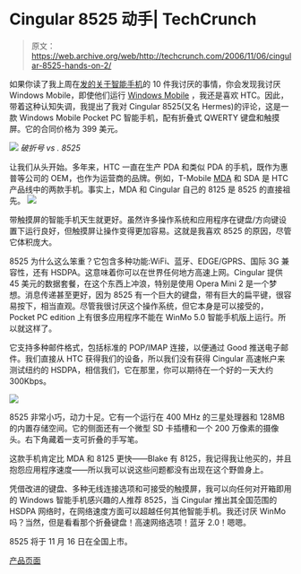 # Cingular 8525 动手| TechCrunch

> 原文：<https://web.archive.org/web/http://techcrunch.com/2006/11/06/cingular-8525-hands-on-2/>

如果你读了我上周在[发的关于智能手机](https://web.archive.org/web/20150912063621/http://crunchgear.com/2006/11/03/smartphones-now-10-things-i-hate-about-smartphones/)的 10 件我讨厌的事情，你会发现我讨厌 Windows Mobile，即使他们运行 [Windows Mobile](https://web.archive.org/web/20150912063621/http://crunchgear.com/2006/11/02/smartphones-now-windows-mobile-5/) ，我还是喜欢 HTC。因此，带着这种认知失调，我提出了我对 Cingular 8525(又名 Hermes)的评论，这是一款 Windows Mobile Pocket PC 智能手机，配有折叠式 QWERTY 键盘和触摸屏。它的合同价格为 399 美元。

![](img/b1debfa7ecb4657fb2c43a86161f2801.png)
*破折号 vs . 8525*

让我们从头开始。多年来，HTC 一直在生产 PDA 和类似 PDA 的手机，既作为惠普等公司的 OEM，也作为运营商的品牌。例如，T-Mobile [MDA](https://web.archive.org/web/20150912063621/http://www.t-mobile.com/shop/phones/Detail.aspx?device=8802ddeb-1ee4-477a-9608-d9cd1e2a903f) 和 SDA 是 HTC 产品线中的两款手机。事实上，MDA 和 Cingular 自己的 8125 是 8525 的直接祖先。
![](img/eeea8758ea7777711eb013976a2d06a4.png)

带触摸屏的智能手机天生就更好。虽然许多操作系统和应用程序在键盘/方向键设置下运行良好，但触摸屏让操作变得更加容易。这就是我喜欢 8525 的原因，尽管它体积庞大。

8525 为什么这么笨重？它包含多种功能:WiFi、蓝牙、EDGE/GPRS、国际 3G 兼容性，还有 HSDPA。这意味着你可以在世界任何地方高速上网。Cingular 提供 45 美元的数据套餐，在这个东西上冲浪，特别是使用 Opera Mini 2 是一个梦想。消息传递甚至更好，因为 8525 有一个巨大的键盘，带有巨大的扁平键，很容易按下，相当直观。尽管我很讨厌这个操作系统，但它本身是可以接受的，Pocket PC edition 上有很多应用程序不能在 WinMo 5.0 智能手机版上运行。所以就这样了。

它支持多种邮件格式，包括标准的 POP/IMAP 连接，以便通过 Good 推送电子邮件。我们直接从 HTC 获得我们的设备，所以我们没有获得 Cingular 高速帐户来测试纽约的 HSDPA，相信我们，它在那里，你可以期待在一个好的一天大约 300Kbps。

![](img/45a940f67828271b9f7752df014df88c.png)

8525 非常小巧，动力十足。它有一个运行在 400 MHz 的三星处理器和 128MB 的内置存储空间。它的侧面还有一个微型 SD 卡插槽和一个 200 万像素的摄像头。右下角藏着一支可折叠的手写笔。

这款手机肯定比 MDA 和 8125 更快——Blake 有 8125，我记得我让他买的，并且抱怨应用程序速度——所以我可以说这些问题都没有出现在这个野兽身上。

凭借改进的键盘、多种无线连接选项和可接受的触摸屏，我可以向任何对开箱即用的 Windows 智能手机感兴趣的人推荐 8525，当 Cingular 推出其全国范围的 HSDPA 网络时，在网络速度方面可以超越任何其他智能手机。我还讨厌 WinMo 吗？当然，但是看看那个折叠键盘！高速网络选项！蓝牙 2.0！嗯嗯。

8525 将于 11 月 16 日在全国上市。

[产品页面](https://web.archive.org/web/20150912063621/http://www.cingular.com/cell-phone-service/cell-phones/)